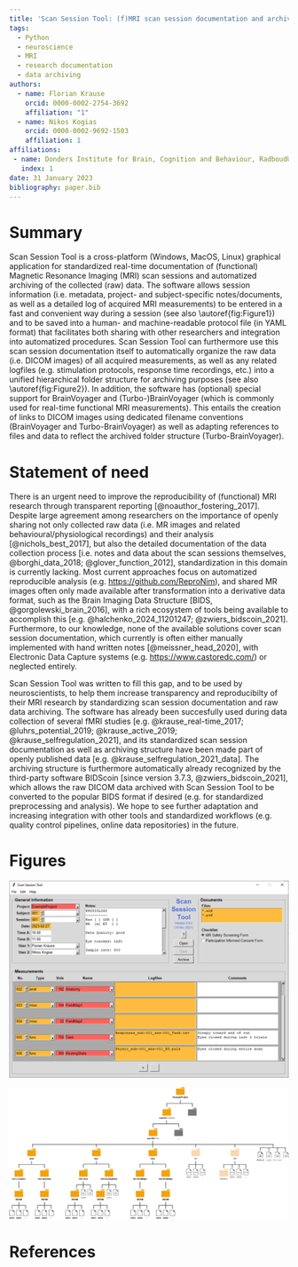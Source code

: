 ```yaml
---
title: 'Scan Session Tool: (f)MRI scan session documentation and archiving'
tags:
  - Python
  - neuroscience
  - MRI
  - research documentation
  - data archiving
authors:
  - name: Florian Krause
    orcid: 0000-0002-2754-3692
    affiliation: "1"
  - name: Nikos Kogias
    orcid: 0000-0002-9692-1503
    affiliation: 1
affiliations:
 - name: Donders Institute for Brain, Cognition and Behaviour, RadboudUMC, Nijmegen, The Netherlands
   index: 1
date: 31 January 2023
bibliography: paper.bib
---
```


# Summary

Scan Session Tool is a cross-platform (Windows, MacOS, Linux) graphical
application for standardized real-time documentation of (functional) Magnetic
Resonance Imaging (MRI) scan sessions and automatized archiving of the
collected (raw) data. The software allows session information (i.e. metadata,
project- and subject-specific notes/documents, as well as a detailed log of
acquired MRI measurements) to be entered in a fast and convenient way during a
session (see also \autoref{fig:Figure1}) and to be saved into a human- and
machine-readable protocol file (in YAML format) that facilitates both sharing
with other researchers and integration into automatized procedures.
Scan Session Tool can furthermore use this scan session documentation itself to
automatically organize the raw data (i.e. DICOM images) of all acquired
measurements, as well as any related logfiles (e.g. stimulation protocols,
response time recordings, etc.) into a unified hierarchical folder structure for
archiving purposes (see also \autoref{fig:Figure2}).
In addition, the software has (optional) special support for BrainVoyager and
(Turbo-)BrainVoyager (which is commonly used for real-time functional MRI
measurements). This entails the creation of links to DICOM images using 
dedicated filename conventions (BrainVoyager and Turbo-BrainVoyager) as well as 
adapting references to files and data to reflect the archived folder structure 
(Turbo-BrainVoyager).


# Statement of need

There is an urgent need to improve the reproducibility of (functional) MRI
research through transparent reporting [@noauthor_fostering_2017]. Despite
large agreement among researchers on the importance of openly sharing not only
collected raw data (i.e. MR images and related behavioural/physiological
recordings) and their analysis [@nichols_best_2017], but also the detailed
documentation of the data collection process [i.e. notes and data about the
scan sessions themselves, @borghi_data_2018; @glover_function_2012],
standardization in this domain is currently lacking. Most current approaches 
focus on automatized reproducible analysis (e.g. https://github.com/ReproNim), 
and shared MR images often only made available after transformation into a 
derivative data format, such as the Brain Imaging Data Structure 
[BIDS, @gorgolewski_brain_2016], with a rich ecosystem of tools being available 
to accomplish this [e.g. @halchenko_2024_11201247; @zwiers_bidscoin_2021]. 
Furthermore, to our knowledge, none of the available solutions cover scan session 
documentation, which currently is often either manually implemented 
with hand written notes [@meissner_head_2020], with Electronic Data Capture 
systems (e.g. https://www.castoredc.com/) or neglected entirely. 

Scan Session Tool was written to fill this gap, and to be used by
neuroscientists, to help them increase transparency and reproducibilty of their
MRI research by standardizing scan session documentation and raw data archiving.
The software has already been succesfully used during data collection of several
fMRI studies [e.g. @krause_real-time_2017; @luhrs_potential_2019;
@krause_active_2019; @krause_selfregulation_2021], and its standardized scan
session documentation as well as archiving structure have been made part of
openly published data [e.g. @krause_selfregulation_2021_data]. The archiving
structure is furthermore automatically already recognized by the third-party
software BIDScoin [since version 3.7.3, @zwiers_bidscoin_2021], which allows the
raw DICOM data archived with Scan Session Tool to be converted to the popular
BIDS format if desired (e.g. for standardized preprocessing and analysis). We
hope to see further adaptation and increasing integration with other tools and
standardized workflows (e.g. quality control pipelines, online data
repositories) in the future. 


# Figures

![Example of documenting a scan session with Scan Session Tool.\label{fig:Figure1}](ScanSessionToolExample.png)

![Example of resulting folder structure after archiving data with Scan Session Tool.\label{fig:Figure2}](ArchivingStructureExample.png)


# References

